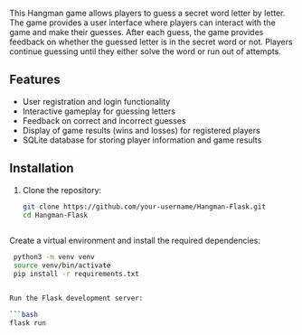 This Hangman game allows players to guess a secret word letter by letter. 
The game provides a user interface where players can interact with the game and make their guesses. 
After each guess, the game provides feedback on whether the guessed letter is in the secret word or not. 
Players continue guessing until they either solve the word or run out of attempts.

## Features

- User registration and login functionality
- Interactive gameplay for guessing letters
- Feedback on correct and incorrect guesses
- Display of game results (wins and losses) for registered players
- SQLite database for storing player information and game results


## Installation

1. Clone the repository:

   ```bash
   git clone https://github.com/your-username/Hangman-Flask.git
   cd Hangman-Flask
    
 Create a virtual environment and install the required dependencies:
  
  ```bash   
   python3 -m venv venv
   source venv/bin/activate  
   pip install -r requirements.txt


 Run the Flask development server:
 
 ```bash
flask run

